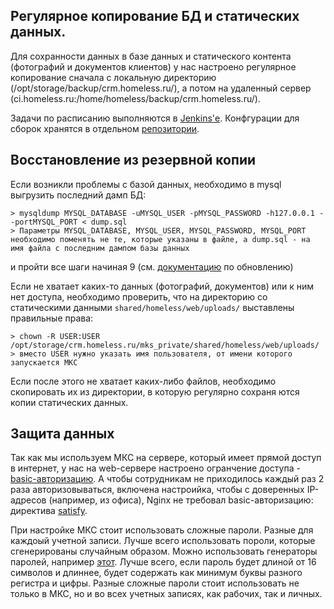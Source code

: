 ## Регулярное копирование БД и статических данных.

Для сохранности данных в базе данных и статического контента (фотографий и документов клиентов) у нас настроено регулярное копирование сначала с локальную директорию (/opt/storage/backup/crm.homeless.ru/), а потом на удаленный сервер (ci.homeless.ru:/home/homeless/backup/crm.homeless.ru/).

Задачи по расписанию выполняются в [Jenkins'е](https://ci.homeless.ru/). Конфгурации для сборок хранятся в отдельном [репозитории](https://github.com/nochlezhka/configs).


## Восстановление из резервной копии

Если возникли проблемы с базой данных, необходимо в mysql выгрузить последний дамп БД:

    > mysqldump MYSQL_DATABASE -uMYSQL_USER -pMYSQL_PASSWORD -h127.0.0.1 --portMYSQL_PORT < dump.sql
    > Параметры MYSQL_DATABASE, MYSQL_USER, MYSQL_PASSWORD, MYSQL_PORT необходимо поменять не те, которые указаны в файле, а dump.sql - на имя файла с последним дампом базы данных

и пройти все шаги начиная 9 (см. [документацию](05-update.md) по обновлению) 


Если не хватает каких-то данных (фотографий, документов) или к ним нет доступа, необходимо проверить, что на директорию со статическими данными `shared/homeless/web/uploads/` выставлены правильные права:

    > сhown -R USER:USER /opt/storage/crm.homeless.ru/mks_private/shared/homeless/web/uploads/
    > вместо USER нужно указать имя пользователя, от имени которого запускается МКС

Если после этого не хватает каких-либо файлов, необходимо скопировать их из директории, в которую регулярно сохраня
ются копии статических данных.


## Защита данных

Так как мы используем МКС на сервере, который имеет прямой доступ в интернет, у нас на web-сервере настроено огранчение доступа - [basic-авторизацию](https://nginx.org/ru/docs/http/ngx_http_auth_basic_module.html).
А чтобы сотрудникам не приходилось каждый раз 2 раза авторизовываться, включена настроийка, чтобы с доверенных IP-адресов (например, из офиса), Nginx не требовал basic-авторизацию: директива [satisfy](http://nginx.org/ru/docs/http/ngx_http_core_module.html#satisfy).

При настройке МКС стоит использовать сложные пароли. Разные для каждоый учетной записи. Лучше всего использовать пороли, которые сгенерированы случайным образом. Можно использовать генераторы паролей, например [этот](https://passwordsgenerator.net/). Лучше всего, если пароль будет длиной от 16 символов и длиннее, будет содержать как минимум буквы разного регистра и цифры. Разные сложные пароли стоит использовать не только в МКС, но и во всех учетных записях, как рабочих, так и личных.
